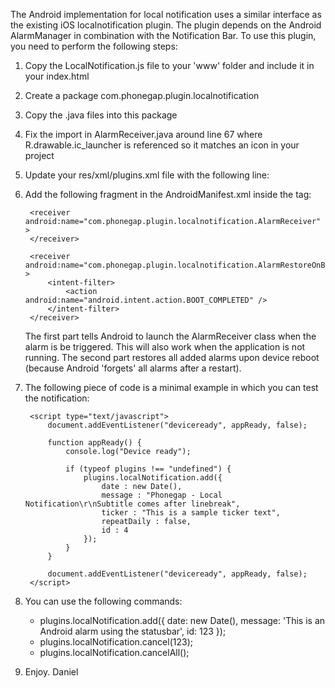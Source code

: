 The Android implementation for local notification uses a similar interface as the existing iOS localnotification plugin. The plugin depends on the Android AlarmManager in combination with the Notification Bar.
To use this plugin, you need to perform the following steps:

1. Copy the LocalNotification.js file to your 'www' folder and include it in your index.html
2. Create a package com.phonegap.plugin.localnotification
3. Copy the .java files into this package
4. Fix the import in AlarmReceiver.java around line 67 where R.drawable.ic_launcher is referenced so it matches an icon in your project
5. Update your res/xml/plugins.xml file with the following line:

   <plugin name="LocalNotification" value="com.phonegap.plugin.localnotification.LocalNotification" />

5. Add the following fragment in the AndroidManifest.xml inside the <application> tag:

        <receiver android:name="com.phonegap.plugin.localnotification.AlarmReceiver" >
        </receiver>
		
        <receiver android:name="com.phonegap.plugin.localnotification.AlarmRestoreOnBoot" >
            <intent-filter>
                <action android:name="android.intent.action.BOOT_COMPLETED" />
            </intent-filter>
        </receiver>
    
    The first part tells Android to launch the AlarmReceiver class when the alarm is be triggered. This will also work when the application is not running.
	The second part restores all added alarms upon device reboot (because Android 'forgets' all alarms after a restart).
	
6. The following piece of code is a minimal example in which you can test the notification:

		<script type="text/javascript">
			document.addEventListener("deviceready", appReady, false);
			
			function appReady() {
				console.log("Device ready");
				
				if (typeof plugins !== "undefined") {
					plugins.localNotification.add({
						date : new Date(),
						message : "Phonegap - Local Notification\r\nSubtitle comes after linebreak",
						ticker : "This is a sample ticker text",
						repeatDaily : false,
						id : 4
					});
				}
			}
			
			document.addEventListener("deviceready", appReady, false);
		</script>
		
7. You can use the following commands:

	- plugins.localNotification.add({ date: new Date(), message: 'This is an Android alarm using the statusbar', id: 123 });
	- plugins.localNotification.cancel(123); 
	- plugins.localNotification.cancelAll();
		
8. Enjoy. Daniel